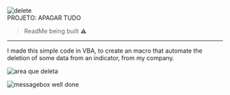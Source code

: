 ![delete](https://github.com/Brusarosco/APAGARTUDO/assets/71615014/706c2aed-600d-4ba8-bc38-ff3b60aa3906)  
PROJETO: APAGAR TUDO
> ReadMe being built ⚠️
<hr>

I made this simple code in VBA, to create an macro that automate the deletion of some data from an indicator, from my company.



![area que deleta](https://github.com/Brusarosco/APAGARTUDO/assets/71615014/ac05c84a-7fef-43a9-83eb-5cd535f1f3f4)

![messagebox well done](https://github.com/Brusarosco/APAGARTUDO/assets/71615014/3a49632d-99ee-4436-9101-c190ed07d501)
